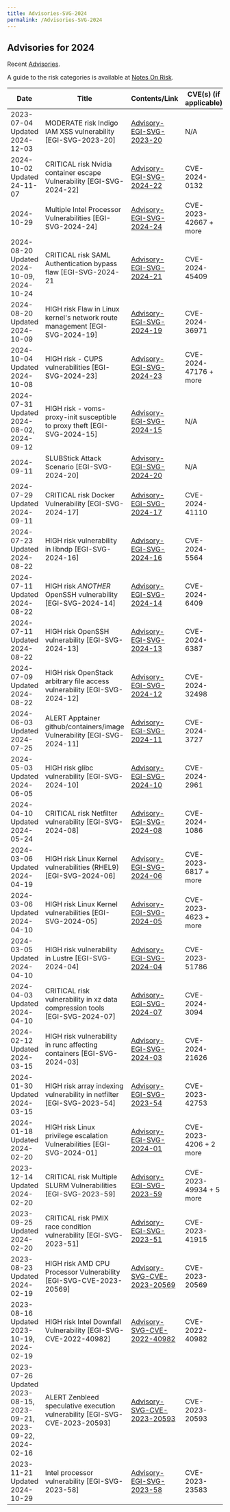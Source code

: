 ```yaml
---
title: Advisories-SVG-2024
permalink: /Advisories-SVG-2024
---
```


## Advisories for 2024

Recent [Advisories](../README.md).

A guide to the risk categories is available at
[Notes On Risk](https://confluence.egi.eu/display/EGIBG/Notes+on+Risk).

| Date                          | Title                                                           | Contents/Link                                                         | CVE(s) (if applicable) |
| ------------------------------| --------------------------------------------------------------- | --------------------------------------------------------------------- | --------------         |
| 2023-07-04 Updated 2024-12-03 | MODERATE risk Indigo IAM XSS vulnerability [EGI-SVG-2023-20]    | [Advisory-EGI-SVG-2023-20](./Advisory-EGI-SVG-2023-20.md)             | N/A                    |
| 2024-10-02 Updated 24-11-07   | CRITICAL risk  Nvidia container escape Vulnerability  [EGI-SVG-2024-22] | [Advisory-EGI-SVG-2024-22](./Advisory-EGI-SVG-2024-22.md) | CVE-2024-0132 |
| 2024-10-29                    | Multiple Intel Processor Vulnerabilities      [EGI-SVG-2024-24] | [Advisory-EGI-SVG-2024-24](./Advisory-EGI-SVG-2024-24.md)        | CVE-2023-42667 + more |
| 2024-08-20 Updated 2024-10-09, 2024-10-24   | CRITICAL risk SAML Authentication bypass flaw  [EGI-SVG-2024-21   | [Advisory-EGI-SVG-2024-21](./Advisory-EGI-SVG-2024-21.md)  | CVE-2024-45409 |
| 2024-08-20 Updated 2024-10-09 |  HIGH risk Flaw in Linux kernel's network route management  [EGI-SVG-2024-19] | [Advisory-EGI-SVG-2024-19](./Advisory-EGI-SVG-2024-19.md)  | CVE-2024-36971 |
| 2024-10-04 Updated 2024-10-08 |  HIGH risk - CUPS vulnerabilities             [EGI-SVG-2024-23] | [Advisory-EGI-SVG-2024-23](./Advisory-EGI-SVG-2024-23.md)        | CVE-2024-47176 + more  |
| 2024-07-31 Updated 2024-08-02, 2024-09-12 |  HIGH risk - voms-proxy-init susceptible to proxy theft    [EGI-SVG-2024-15] | [Advisory-EGI-SVG-2024-15](./Advisory-EGI-SVG-2024-15.md)   | N/A  |
| 2024-09-11                    | SLUBStick Attack Scenario                     [EGI-SVG-2024-20] | [Advisory-EGI-SVG-2024-20](./Advisory-EGI-SVG-2024-20.md)             | N/A    |
| 2024-07-29 Updated 2024-09-11 | CRITICAL risk Docker Vulnerability            [EGI-SVG-2024-17] | [Advisory-EGI-SVG-2024-17](./Advisory-EGI-SVG-2024-17.md)             | CVE-2024-41110    |
| 2024-07-23 Updated 2024-08-22 | HIGH risk vulnerability in libndp                       [EGI-SVG-2024-16] | [Advisory-EGI-SVG-2024-16](./Advisory-EGI-SVG-2024-16.md)   | CVE-2024-5564     |
| 2024-07-11 Updated 2024-08-22 | HIGH risk *ANOTHER* OpenSSH vulnerability               [EGI-SVG-2024-14] | [Advisory-EGI-SVG-2024-14](./Advisory-EGI-SVG-2024-14.md)   | CVE-2024-6409     |
| 2024-07-11 Updated 2024-08-22 | HIGH risk OpenSSH vulnerability                         [EGI-SVG-2024-13] | [Advisory-EGI-SVG-2024-13](./Advisory-EGI-SVG-2024-13.md)   | CVE-2024-6387     |
| 2024-07-09 Updated 2024-08-22 | HIGH risk OpenStack arbitrary file access vulnerability [EGI-SVG-2024-12] | [Advisory-EGI-SVG-2024-12](./Advisory-EGI-SVG-2024-12.md)   | CVE-2024-32498    |
| 2024-06-03 Updated 2024-07-25 | ALERT Apptainer github/containers/image Vulnerability  [EGI-SVG-2024-11] | [Advisory-EGI-SVG-2024-11](./Advisory-EGI-SVG-2024-11.md)   | CVE-2024-3727 |
| 2024-05-03 Updated 2024-06-05 | HIGH risk glibc vulnerability                      [EGI-SVG-2024-10] | [Advisory-EGI-SVG-2024-10](./Advisory-EGI-SVG-2024-10.md)   | CVE-2024-2961 |
| 2024-04-10 Updated 2024-05-24 | CRITICAL risk Netfilter vulnerability              [EGI-SVG-2024-08] | [Advisory-EGI-SVG-2024-08](./Advisory-EGI-SVG-2024-08.md)   | CVE-2024-1086 |
| 2024-03-06 Updated 2024-04-19 | HIGH risk Linux Kernel vulnerabilities (RHEL9)     [EGI-SVG-2024-06] | [Advisory-EGI-SVG-2024-06](./Advisory-EGI-SVG-2024-06.md)   | CVE-2023-6817 + more |
| 2024-03-06 Updated 2024-04-10 | HIGH risk Linux Kernel vulnerabilities             [EGI-SVG-2024-05] | [Advisory-EGI-SVG-2024-05](./Advisory-EGI-SVG-2024-05.md)   | CVE-2023-4623 + more |
| 2024-03-05 Updated 2024-04-10 | HIGH risk vulnerability in Lustre                  [EGI-SVG-2024-04] | [Advisory-EGI-SVG-2024-04](./Advisory-EGI-SVG-2024-04.md)   | CVE-2023-51786 |
| 2024-04-03 Updated 2024-04-10 | CRITICAL risk vulnerability in xz data compression tools [EGI-SVG-2024-07] | [Advisory-EGI-SVG-2024-07](./Advisory-EGI-SVG-2024-07.md) | CVE-2024-3094 |
| 2024-02-12 Updated 2024-03-15 | HIGH risk vulnerability in runc affecting containers [EGI-SVG-2024-03]  | [Advisory-EGI-SVG-2024-03](./Advisory-EGI-SVG-2024-03.md) | CVE-2024-21626 |
| 2024-01-30 Updated 2024-03-15 | HIGH risk array indexing vulnerability in netfilter  [EGI-SVG-2023-54]  | [Advisory-EGI-SVG-2023-54](./Advisory-EGI-SVG-2023-54.md) | CVE-2023-42753 |
| 2024-01-18 Updated 2024-02-20 | HIGH risk Linux privilege escalation Vulnerabilities [EGI-SVG-2024-01]  | [Advisory-EGI-SVG-2024-01](./Advisory-EGI-SVG-2024-01.md) | CVE-2023-4206 + 2 more |
| 2023-12-14 Updated 2024-02-20 | CRITICAL risk Multiple SLURM Vulnerabilities [EGI-SVG-2023-59]  | [Advisory-EGI-SVG-2023-59](./Advisory-EGI-SVG-2023-59.md)        | CVE-2023-49934 + 5 more |
| 2023-09-25 Updated 2024-02-20 | CRITICAL risk PMIX race condition vulnerability [EGI-SVG-2023-51]  | [Advisory-EGI-SVG-2023-51](./Advisory-EGI-SVG-2023-51.md)     | CVE-2023-41915   |
| 2023-08-23 Updated 2024-02-19 | HIGH risk AMD CPU Processor Vulnerability [EGI-SVG-CVE-2023-20569] | [Advisory-SVG-CVE-2023-20569](./Advisory-SVG-CVE-2023-20569.md)     | CVE-2023-20569   |
| 2023-08-16 Updated 2023-10-19, 2024-02-19 | HIGH risk Intel Downfall Vulnerability [EGI-SVG-CVE-2022-40982] | [Advisory-SVG-CVE-2022-40982](../2023/Advisory-SVG-CVE-2022-40982.md)  | CVE-2022-40982   |
| 2023-07-26 Updated 2023-08-15, 2023-09-21, 2023-09-22, 2024-02-16  | ALERT Zenbleed speculative execution vulnerability  [EGI-SVG-CVE-2023-20593] | [Advisory-SVG-CVE-2023-20593](../2023/Advisory-SVG-CVE-2023-20593.md)     | CVE-2023-20593   |
| 2023-11-21 Updated 2024-10-29 | Intel processor vulnerability  [EGI-SVG-2023-58]                | [Advisory-EGI-SVG-2023-58](../2023/Advisory-EGI-SVG-2023-58.md)        | CVE-2023-23583   |

